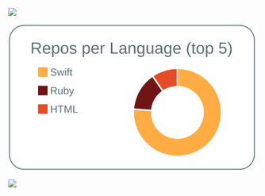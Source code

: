 [![](https://raw.githubusercontent.com/murao24/murao24/master/profile-summary-card-output/vue/0-profile-details.svg)](https://github.com/vn7n24fzkq/github-profile-summary-cards)

[![](https://raw.githubusercontent.com/murao24/murao24/master/profile-summary-card-output/default/1-repos-per-language.svg)](https://github.com/vn7n24fzkq/github-profile-summary-cards)

[![](https://raw.githubusercontent.com/murao24/murao24/master/profile-summary-card-output/vue/2-most-commit-language.svg)](https://github.com/vn7n24fzkq/github-profile-summary-cards)

<!--
**murao24/murao24** is a ✨ _special_ ✨ repository because its `README.md` (this file) appears on your GitHub profile.

Here are some ideas to get you started:

- 🔭 I’m currently working on ...
- 🌱 I’m currently learning ...
- 👯 I’m looking to collaborate on ...
- 🤔 I’m looking for help with ...
- 💬 Ask me about ...
- 📫 How to reach me: ...
- 😄 Pronouns: ...
- ⚡ Fun fact: ...
-->
